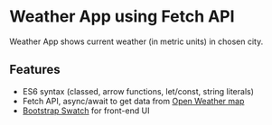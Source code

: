 # Weather App using Fetch API

Weather App shows current weather (in metric units) in chosen city.

## Features
- ES6 syntax (classed, arrow functions, let/const, string literals)
- Fetch API, async/await to get data from [Open Weather map](https://openweathermap.org/current)
- [Bootstrap Swatch](https://bootswatch.com/) for front-end UI
